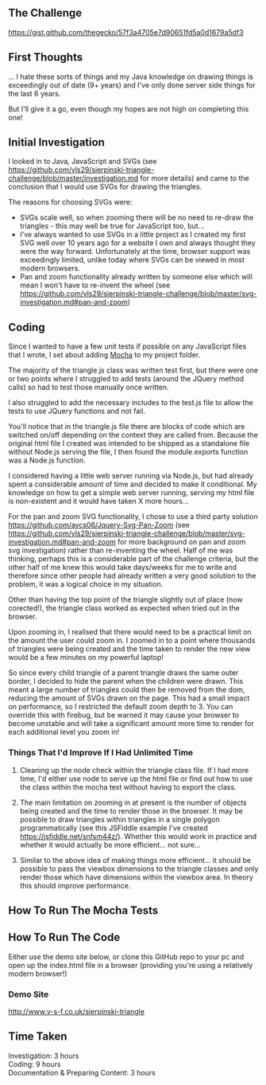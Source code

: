 ## The Challenge ##

https://gist.github.com/thegecko/57f3a4705e7d90651fd5a0d1679a5df3

## First Thoughts ##

... I hate these sorts of things and my Java knowledge on drawing things is exceedingly out of date (9+ years) and I've only done server side things for the last 6 years.  

But I'll give it a go, even though my hopes are not high on completing this one!

## Initial Investigation ##

I looked in to Java, JavaScript and SVGs (see https://github.com/vls29/sierpinski-triangle-challenge/blob/master/investigation.md for more details) and came to the conclusion that I would use SVGs for drawing the triangles.

The reasons for choosing SVGs were:
- SVGs scale well, so when zooming there will be no need to re-draw the triangles - this may well be true for JavaScript too, but...
- I've always wanted to use SVGs in a little project as I created my first SVG well over 10 years ago for a website I own and always thought they were the way forward.  Unfortunately at the time, browser support was exceedingly limited, unlike today where SVGs can be viewed in most modern browsers.
- Pan and zoom functionality already written by someone else which will mean I won't have to re-invent the wheel (see https://github.com/vls29/sierpinski-triangle-challenge/blob/master/svg-investigation.md#pan-and-zoom)


## Coding ##

Since I wanted to have a few unit tests if possible on any JavaScript files that I wrote, I set about adding [Mocha](https://mochajs.org/) to my project folder.

The majority of the triangle.js class was written test first, but there were one or two points where I struggled to add tests (around the JQuery method calls) so had to test those manually once written.

I also struggled to add the necessary includes to the test.js file to allow the tests to use JQuery functions and not fail.

You'll notice that in the triangle.js file there are blocks of code which are switched on/off depending on the context they are called from.  Because the original html file I created was intended to be shipped as a standalone file without Node.js serving the file, I then found the module.exports function was a Node.js function.

I considered having a little web server running via Node.js, but had already spent a considerable amount of time and decided to make it conditional.  My knowledge on how to get a simple web server running, serving my html file is non-existent and it would have taken X more hours...

For the pan and zoom SVG functionality, I chose to use a third party solution https://github.com/avcs06/Jquery-Svg-Pan-Zoom (see https://github.com/vls29/sierpinski-triangle-challenge/blob/master/svg-investigation.md#pan-and-zoom for more background on pan and zoom svg investigation) rather than re-inventing the wheel.  Half of me was thinking, perhaps this is a considerable part of the challenge criteria, but the other half of me knew this would take days/weeks for me to write and therefore since other people had already written a very good solution to the problem, it was a logical choice in my situation.

Other than having the top point of the triangle slightly out of place (now corected!), the triangle class worked as expected when tried out in the browser.  

Upon zooming in, I realised that there would need to be a practical limit on the amount the user could zoom in.  I zoomed in to a point where thousands of triangles were being created and the time taken to render the new view would be a few minutes on my powerful laptop!

So since every child triangle of a parent triangle draws the same outer border, I decided to hide the parent when the children were drawn.  This meant a large number of triangles could then be removed from the dom, reducing the amount of SVGs drawn on the page.  This had a small impact on performance, so I restricted the default zoom depth to 3.  You can override this with firebug, but be warned it may cause your browser to become unstable and will take a significant amount more time to render for each additional level you zoom in!

### Things That I'd Improve If I Had Unlimited Time ###

1. Cleaning up the node check within the triangle class file.  If I had more time, I'd either use node to serve up the html file or find out how to use the class within the mocha test without having to export the class.

2. The main limitation on zooming in at present is the number of objects being created and the time to render those in the browser.  It may be possible to draw triangles within triangles in a single polygon programmatically (see this JSFiddle example I've created https://jsfiddle.net/snfsm44z/).  Whether this would work in practice and whether it would actually be more efficient... not sure...

3. Similar to the above idea of making things more efficient... it should be possible to pass the viewbox dimensions to the triangle classes and only render those which have dimensions within the viewbox area.  In theory this should improve performance.

## How To Run The Mocha Tests ##


## How To Run The Code ##

Either use the demo site below, or clone this GitHub repo to your pc and open up the index.html file in a browser (providing you're using a relatively modern browser!)

### Demo Site ###

http://www.v-s-f.co.uk/sierpinski-triangle

## Time Taken ##

Investigation: 3 hours  
Coding: 9 hours  
Documentation & Preparing Content: 3 hours